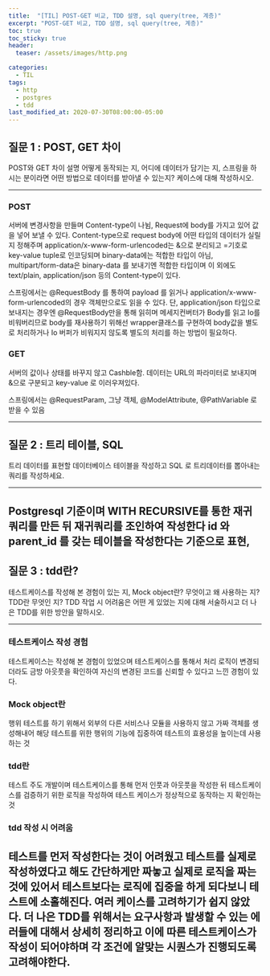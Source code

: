 ```yaml
---
title:  "[TIL] POST-GET 비교, TDD 설명, sql query(tree, 계층)"
excerpt: "POST-GET 비교, TDD 설명, sql query(tree, 계층)"
toc: true
toc_sticky: true
header:
  teaser: /assets/images/http.png

categories:
  - TIL
tags:
  - http
  - postgres
  - tdd
last_modified_at: 2020-07-30T08:00:00-05:00
---
```


## 질문 1 : POST, GET 차이

POST와 GET 차이 설명 
어떻게 동작되는 지, 어디에 데이터가 담기는 지,
스프링을 하시는 분이라면 어떤 방법으로 데이터를 받아낼 수 있는지? 
케이스에 대해 작성하시오. 

---

### POST  
서버에 변경사항을 만들며 Content-type이 나뉨, Request에 body를 가지고 있어 값을 넣어 보낼 수 있다.
Content-type으로 request body에 어떤 타입의 데이터가 실릴 지 정해주며 application/x-www-form-urlencoded는 &으로 분리되고 =기호로 key-value tuple로 인코딩되며 binary-data에는 적합한 타입이 아님, multipart/form-data은 binary-data 를 보내기엔 적합한 타입이며 이 외에도 text/plain, application/json 등의 Content-type이 있다.


스프링에서는 @RequestBody 를 통하여 payload 를 읽거나 application/x-www-form-urlencoded의 경우 객체만으로도 읽을 수 있다. 단, application/json 타입으로 보내지는 경우엔 @RequestBody만을 통해 읽히며 메세지컨버터가 Body를 읽고 Io를 비워버리므로 body를 재사용하기 위해선 wrapper클래스를 구현하여 body값을 별도로 처리하거나 Io 버퍼가 비워지지 않도록 별도의 처리를 하는 방법이 필요하다.


### GET  
서버의 값이나 상태를 바꾸지 않고 Cashble함. 데이터는 URL의 파라미터로 보내지며 &으로 구분되고 key-value 로 이러우져있다. 


스프링에서는 @RequestParam, 그냥 객체, @ModelAttribute, @PathVariable 로 받을 수 있음

---

## 질문 2 : 트리 테이블, SQL 
트리 데이터를 표현할 데이터베이스 테이블을 작성하고 
SQL 로 트리데이터를 뽑아내는 쿼리를 작성하세요.

---

Postgresql 기준이며
WITH RECURSIVE를 통한 재귀쿼리를 만든 뒤 재귀쿼리를 조인하여 작성한다
id 와 parent_id 를 갖는 테이블을 작성한다는 기준으로 표현,
---

## 질문 3 : tdd란?

테스트케이스를 작성해 본 경험이 있는 지,
Mock object란? 무엇이고 왜 사용하는 지? 
TDD란 무엇인 지?
TDD 작업  시 어려움은 어떤 게 있었는 지에 대해 서술하시고 더 나은 TDD를 위한 방안을 말하시오.

---
### 테스트케이스 작성 경험

테스트케이스는 작성해 본 경험이 있었으며 테스트케이스를 통해서 처리 로직이 변경되더라도 금방 아웃풋을 확인하여 자신의 변경된 코드를 신뢰할 수 있다고 느낀 경험이 있다.


### Mock object란

행위 테스트를 하기 위해서 외부의 다른 서비스나 모듈을 사용하지 않고 가짜 객체를 생성해내어 해당 테스트를 위한 행위의 기능에 집중하여 테스트의 효용성을 높이는데 사용하는 것


### tdd란

테스트 주도 개발이며 테스트케이스를 통해 먼저 인풋과 아웃풋을 작성한 뒤 테스트케이스를 검증하기 위한 로직을 작성하여 테스트 케이스가 정상적으로 동작하는 지 확인하는 것


### tdd 작성 시 어려움 

테스트를 먼저 작성한다는 것이 어려웠고 테스트를 실제로 작성하였다고 해도 간단하게만 짜놓고 실제로 로직을 짜는 것에 있어서 테스트보다는 로직에 집중을 하게 되다보니 테스트에 소홀해진다. 여러 케이스를 고려하기가 쉽지 않았다. 
더 나은 TDD를 위해서는 요구사항과 발생할 수 있는 에러들에 대해서 상세히 정리하고 이에 따른 테스트케이스가 작성이 되어야하며 각 조건에 알맞는 시퀀스가 진행되도록 고려해야한다.
---
